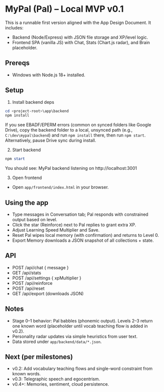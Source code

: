 # MyPal (Pal) – Local MVP v0.1

This is a runnable first version aligned with the App Design Document. It includes:
- Backend (Node/Express) with JSON file storage and XP/level logic.
- Frontend SPA (vanilla JS) with Chat, Stats (Chart.js radar), and Brain placeholder.

## Prereqs
- Windows with Node.js 18+ installed.

## Setup
1) Install backend deps

```powershell
cd <project-root>\app\backend
npm install
```

If you see EBADF/EPERM errors (common on synced folders like Google Drive), copy the backend folder to a local, unsynced path (e.g., `C:\dev\mypal\backend`) and run `npm install` there, then run `npm start`. Alternatively, pause Drive sync during install.

2) Start backend

```powershell
npm start
```

You should see: MyPal backend listening on http://localhost:3001

3) Open frontend
- Open `app/frontend/index.html` in your browser.

## Using the app
- Type messages in Conversation tab; Pal responds with constrained output based on level.
- Click the star (Reinforce) next to Pal replies to grant extra XP.
- Adjust Learning Speed Multiplier and Save.
- Reset Pal wipes local memory (with confirmation) and returns to Level 0.
- Export Memory downloads a JSON snapshot of all collections + state.

## API
- POST /api/chat { message }
- GET /api/stats
- POST /api/settings { xpMultiplier }
- POST /api/reinforce
- POST /api/reset
- GET /api/export (downloads JSON)

## Notes
- Stage 0–1 behavior: Pal babbles (phonemic output). Levels 2–3 return one known word (placeholder until vocab teaching flow is added in v0.2).
- Personality radar updates via simple heuristics from user text.
- Data stored under `app/backend/data/*.json`.

## Next (per milestones)
- v0.2: Add vocabulary teaching flows and single-word constraint from known words.
- v0.3: Telegraphic speech and egocentrism.
- v0.4+: Memories, sentiment, cloud persistence.
